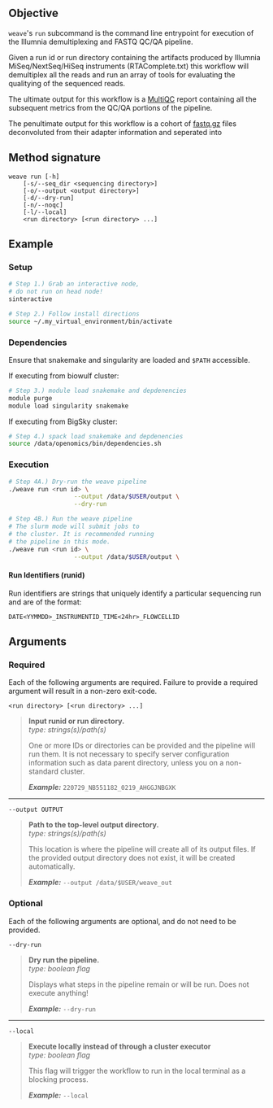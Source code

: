 ## Objective

`weave`'s `run` subcommand is the command line entrypoint for execution of the Illumnia demultiplexing and FASTQ QC/QA pipeline. 

Given a run id or run directory containing the artifacts produced by Illumnia MiSeq/NextSeq/HiSeq instruments (RTAComplete.txt) this workflow will
demultiplex all the reads and run an array of tools for evaluating the qualitying of the sequenced reads.

The ultimate output for this workflow is a [MultiQC](https://multiqc.info/examples/rna-seq/multiqc_report) report containing all the
subsequent metrics from the QC/QA portions of the pipeline. 

The penultimate output for this workflow is a cohort of [fastq.gz](https://knowledge.illumina.com/software/general/software-general-reference_material-list/000002211) files
deconvoluted from their adapter information and seperated into 

## Method signature
```text
weave run [-h] 
    [-s/--seq_dir <sequencing directory>] 
    [-o/--output <output directory>] 
    [-d/--dry-run] 
    [-n/--noqc] 
    [-l/--local] 
    <run directory> [<run directory> ...]
```

## Example

### Setup
```bash 
# Step 1.) Grab an interactive node,
# do not run on head node!
sinteractive

# Step 2.) Follow install directions
source ~/.my_virtual_environment/bin/activate
```

### Dependencies

Ensure that snakemake and singularity are loaded and `$PATH` accessible.

If executing from biowulf cluster:

```bash
# Step 3.) module load snakemake and depdenencies 
module purge
module load singularity snakemake
```

If executing from BigSky cluster:

```bash
# Step 4.) spack load snakemake and depdenencies
source /data/openomics/bin/dependencies.sh
```

### Execution

```bash
# Step 4A.) Dry-run the weave pipeline
./weave run <run id> \
                  --output /data/$USER/output \
                  --dry-run

# Step 4B.) Run the weave pipeline
# The slurm mode will submit jobs to 
# the cluster. It is recommended running 
# the pipeline in this mode.
./weave run <run id> \
                  --output /data/$USER/output \
```

#### Run Identifiers (runid)

Run identifiers are strings that uniquely identify a particular sequencing run and are of the format:

`DATE<YYMMDD>_INSTRUMENTID_TIME<24hr>_FLOWCELLID`

## Arguments

### Required
Each of the following arguments are required. Failure to provide a required argument will result in a non-zero exit-code.

  `<run directory> [<run directory> ...]`  
> **Input runid or run directory.**  
> *type: strings(s)/path(s)*  
> 
> One or more IDs or directories can be provided and the pipeline will run them. 
> It is not necessary to specify server configuration information such as data parent directory, unless you
> on a non-standard cluster.
> 
> ***Example:*** `220729_NB551182_0219_AHGGJNBGXK`

---  
  `--output OUTPUT`
> **Path to the top-level output directory.**   
> *type: strings(s)/path(s)*  
>   
> This location is where the pipeline will create all of its output files. If the provided output directory does not exist, it will be created automatically.
> 
> ***Example:*** `--output /data/$USER/weave_out`

### Optional

Each of the following arguments are optional, and do not need to be provided. 

  `--dry-run`            
> **Dry run the pipeline.**  
> *type: boolean flag*
> 
> Displays what steps in the pipeline remain or will be run. Does not execute anything!
>
> ***Example:*** `--dry-run`

---  
  `--local`            
> **Execute locally instead of through a cluster executor**  
> *type: boolean flag*
> 
> This flag will trigger the workflow to run in the local terminal as a blocking process.
>
> ***Example:*** `--local`
